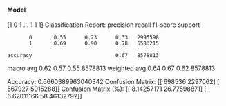 #### Model
[1 0 1 ... 1 1 1]
Classification Report:
              precision    recall  f1-score   support

           0       0.55      0.23      0.33   2995598
           1       0.69      0.90      0.78   5583215

    accuracy                           0.67   8578813
   macro avg       0.62      0.57      0.55   8578813
weighted avg       0.64      0.67      0.62   8578813

Accuracy: 0.6660389963040342
Confusion Matrix:
[[ 698536 2297062]
 [ 567927 5015288]]
Confusion Matrix (%):
[[ 8.14257171 26.77598871]
 [ 6.62011166 58.46132792]]
